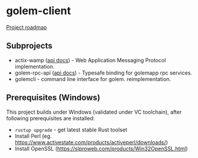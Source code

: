 # golem-client

[Project roadmap](https://docs.google.com/document/d/1h1pUB-LT6YwozfqX9rAO7vrgzM5CaGGr9WsePeZ95C8) 

## Subprojects

* actix-wamp ([api docs](https://golemfactory.github.io/golem-client/latest/actix_wamp/index.html)) - Web Application Messaging Protocol implementation. 
* golem-rpc-api ([api docs](https://golemfactory.github.io/golem-client/latest/golem_rpc_api/index.html)) - Typesafe binding for golemapp rpc services. 
* golemcli - command line interface for golem. reimplementation.

## Prerequisites (Windows)

This project builds under Windows (validated under VC toolchain), after following prerequisites are installed:

* `rustup upgrade` - get latest stable Rust toolset
* Install Perl (eg. https://www.activestate.com/products/activeperl/downloads/)
* Install OpenSSL (https://slproweb.com/products/Win32OpenSSL.html)
